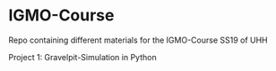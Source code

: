 # IGMO-Course

Repo containing different materials for the IGMO-Course SS19 of UHH

Project 1: Gravelpit-Simulation in Python
